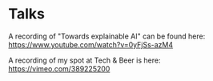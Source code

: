 # Talks

A recording of "Towards explainable AI" can be found here: https://www.youtube.com/watch?v=0yFjSs-azM4

A recording of my spot at Tech & Beer is here: https://vimeo.com/389225200
